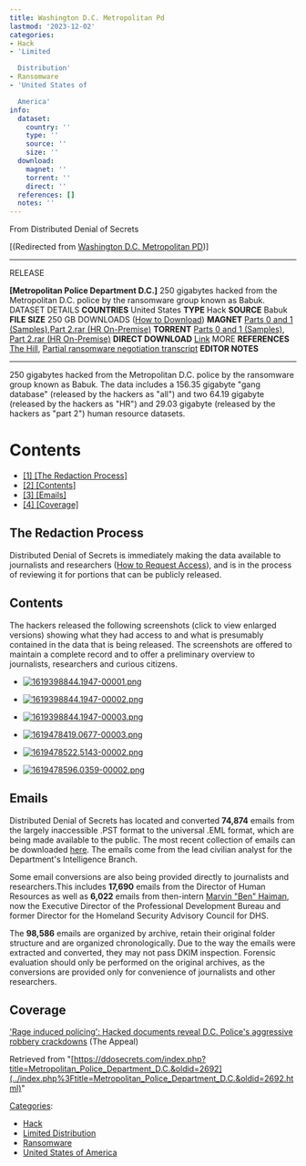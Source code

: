 ```yaml
---
title: Washington D.C. Metropolitan Pd
lastmod: '2023-12-02'
categories:
- Hack
- 'Limited

  Distribution'
- Ransomware
- 'United States of

  America'
info:
  dataset:
    country: ''
    type: ''
    source: ''
    size: ''
  download:
    magnet: ''
    torrent: ''
    direct: ''
  references: []
  notes: ''
---
```




From Distributed Denial of Secrets

[(Redirected from [Washington D.C. Metropolitan
PD](../index.php%3Ftitle=Washington_D.C._Metropolitan_PD&redirect=no.html "Washington D.C. Metropolitan PD"))]

---
RELEASE

**[Metropolitan Police Department D.C.]**
250 gigabytes hacked from the Metropolitan D.C. police by the ransomware group known as Babuk.
DATASET DETAILS
**COUNTRIES** United States
**TYPE** Hack
**SOURCE** Babuk
**FILE SIZE** 250 GB
DOWNLOADS ([How to Download](Torrents.html "Torrents"))
**MAGNET** [Parts 0 and 1 (Samples)](magnet:?xt=urn:btih:d49d883f5b9c92e2c6f517e09c5e53d47c3223b7&dn=Parts%200%20and%201&tr=http%3A%2F%2Fshare.camoe.cn%3A8080%2Fannounce&tr=udp%3A%2F%2Fexplodie.org%3A6969&tr=http%3A%2F%2Ftracker.opentrackr.org%3A1337%2Fannounce&tr=udp%3A%2F%2Ftracker.leechers-paradise.org%3A6969%2Fannounce&tr=udp%3A%2F%2Fexodus.desync.com%3A6969%2Fannounce&tr=udp%3A%2F%2Ftracker.coppersurfer.tk%3A6969%2Fannounce),[Part 2.rar (HR On-Premise)](magnet:?xt=urn:btih:0eaa0aadb7ff76aa7c93c1641a28ee247d7b965e&dn=part2.rar&tr=http%3A%2F%2Fshare.camoe.cn%3A8080%2Fannounce&tr=udp%3A%2F%2Fexplodie.org%3A6969&tr=http%3A%2F%2Ftracker.opentrackr.org%3A1337%2Fannounce&tr=udp%3A%2F%2Ftracker.leechers-paradise.org%3A6969%2Fannounce&tr=udp%3A%2F%2Fexodus.desync.com%3A6969%2Fannounce&tr=udp%3A%2F%2Ftracker.coppersurfer.tk%3A6969%2Fannounce)
**TORRENT** [Parts 0 and 1 (Samples)](../images/3/32/Parts_0_and_1.torrent), [Part 2.rar (HR On-Premise)](../images/5/55/Part2.rar.torrent)
**DIRECT DOWNLOAD** [Link](https://data.ddosecrets.com/Metropolitan%20Police%20Department%20DC/)
MORE
**REFERENCES**
[The Hill](https://thehill.com/policy/national-security/552873-ransomware-gang-releases-dc-police-records), [Partial ransomware negotiation transcript](https://emma.best/2021/05/13/metropolitan-police-department-d-c-ransomware-negotiations)
**EDITOR NOTES**

---

250 gigabytes hacked from the Metropolitan D.C. police by the ransomware
group known as Babuk. The data includes a 156.35 gigabyte "gang
database" (released by the hackers as "all") and two 64.19 gigabyte
(released by the hackers as "HR") and 29.03 gigabyte (released by the
hackers as "part 2") human resource datasets.

# Contents

- [[1] [The Redaction
Process]](Washington_D.C._Metropolitan_PD.html#The_Redaction_Process)
- [[2]
[Contents]](Washington_D.C._Metropolitan_PD.html#Contents)
- [[3]
[Emails]](Washington_D.C._Metropolitan_PD.html#Emails)
- [[4]
[Coverage]](Washington_D.C._Metropolitan_PD.html#Coverage)

## The Redaction Process

Distributed Denial of Secrets is immediately making the data available
to journalists and researchers ([How to Request
Access](Contact.html#Request_Access "Contact")), and is in the process
of reviewing it for portions that can be publicly released.

## Contents

The hackers released the following screenshots (click to view enlarged
versions) showing what they had access to and what is presumably
contained in the data that is being released. The screenshots are
offered to maintain a complete record and to offer a preliminary
overview to journalists, researchers and curious citizens.

- [![1619398844.1947-00001.png](../images/thumb/a/a0/1619398844.1947-00001.png/120px-1619398844.1947-00001.png)](./File:1619398844.1947-00001.png.html)

- [![1619398844.1947-00002.png](../images/thumb/5/5e/1619398844.1947-00002.png/120px-1619398844.1947-00002.png)](./File:1619398844.1947-00002.png.html)

- [![1619398844.1947-00003.png](../images/thumb/0/0b/1619398844.1947-00003.png/120px-1619398844.1947-00003.png)](./File:1619398844.1947-00003.png.html)

- [![1619478419.0677-00003.png](../images/thumb/4/4c/1619478419.0677-00003.png/120px-1619478419.0677-00003.png)](./File:1619478419.0677-00003.png.html)

- [![1619478522.5143-00002.png](../images/thumb/e/e8/1619478522.5143-00002.png/112px-1619478522.5143-00002.png)](./File:1619478522.5143-00002.png.html)

- [![1619478596.0359-00002.png](../images/thumb/f/f5/1619478596.0359-00002.png/120px-1619478596.0359-00002.png)](./File:1619478596.0359-00002.png.html)

## Emails

Distributed Denial of Secrets has located and converted **74,874**
emails from the largely inaccessible .PST format to the universal .EML
format, which are being made available to the public. The most recent
collection of emails can be downloaded
[here](../images/6/6d/MPD_emails.torrent). The emails come from the lead civilian analyst for the
Department's Intelligence Branch.

Some email conversions are also being provided directly to journalists
and researchers.This includes **17,690** emails from the Director of
Human Resources as well as **6,022** emails from then-intern [Marvin
"Ben"
Haiman](https://web.archive.org/web/20200808153727/https://mpdc.dc.gov/biography/marvin-haiman), now the Executive Director of the Professional
Development Bureau and former Director for the Homeland Security
Advisory Council for DHS.

The **98,586** emails are organized by archive, retain their original
folder structure and are organized chronologically. Due to the way the
emails were extracted and converted, they may not pass DKIM inspection.
Forensic evaluation should only be performed on the original archives,
as the conversions are provided only for convenience of journalists and
other researchers.

## Coverage

['Rage induced policing': Hacked documents reveal D.C. Police's
aggressive robbery
crackdowns](https://theappeal.org/dc-police-robbery-crackdown-leaked-emails/) (The Appeal)

Retrieved from
"[https://ddosecrets.com/index.php?title=Metropolitan_Police_Department_D.C.&oldid=2692](../index.php%3Ftitle=Metropolitan_Police_Department_D.C.&oldid=2692.html)"

[Categories](./Special:Categories.html "Special:Categories"):

- [Hack](./Category:Hack.html "Category:Hack")
- [Limited
Distribution](./Category:Limited_Distribution.html "Category:Limited Distribution")
- [Ransomware](./Category:Ransomware.html "Category:Ransomware")
- [United States of
America](./Category:United_States_of_America.html "Category:United States of America")
